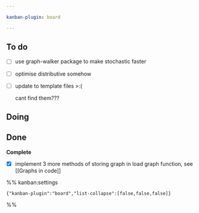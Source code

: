 ```yaml
---

kanban-plugin: board

---
```


## To do

- [ ] use graph-walker package to make stochastic faster
- [ ] optimise distributive somehow
- [ ] update to template files >:(
	
	cant find them???


## Doing



## Done

**Complete**
- [x] implement 3 more methods of storing graph in load graph function, see [[Graphs in code]]




%% kanban:settings
```
{"kanban-plugin":"board","list-collapse":[false,false,false]}
```
%%